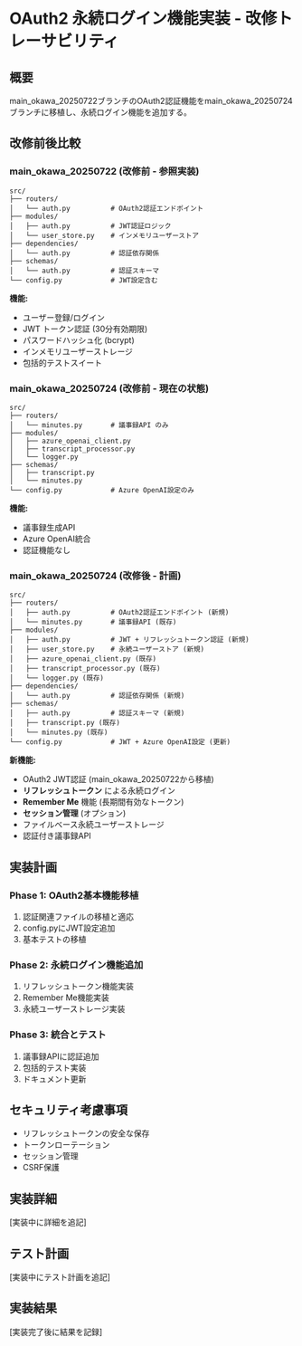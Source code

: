 # OAuth2 永続ログイン機能実装 - 改修トレーサビリティ

## 概要
main_okawa_20250722ブランチのOAuth2認証機能をmain_okawa_20250724ブランチに移植し、永続ログイン機能を追加する。

## 改修前後比較

### main_okawa_20250722 (改修前 - 参照実装)
```
src/
├── routers/
│   └── auth.py          # OAuth2認証エンドポイント
├── modules/
│   ├── auth.py          # JWT認証ロジック
│   └── user_store.py    # インメモリユーザーストア
├── dependencies/
│   └── auth.py          # 認証依存関係
├── schemas/
│   └── auth.py          # 認証スキーマ
└── config.py            # JWT設定含む
```

**機能:**
- ユーザー登録/ログイン
- JWT トークン認証 (30分有効期限)
- パスワードハッシュ化 (bcrypt)
- インメモリユーザーストレージ
- 包括的テストスイート

### main_okawa_20250724 (改修前 - 現在の状態)
```
src/
├── routers/
│   └── minutes.py       # 議事録API のみ
├── modules/
│   ├── azure_openai_client.py
│   ├── transcript_processor.py
│   └── logger.py
├── schemas/
│   ├── transcript.py
│   └── minutes.py
└── config.py            # Azure OpenAI設定のみ
```

**機能:**
- 議事録生成API
- Azure OpenAI統合
- 認証機能なし

### main_okawa_20250724 (改修後 - 計画)
```
src/
├── routers/
│   ├── auth.py          # OAuth2認証エンドポイント (新規)
│   └── minutes.py       # 議事録API (既存)
├── modules/
│   ├── auth.py          # JWT + リフレッシュトークン認証 (新規)
│   ├── user_store.py    # 永続ユーザーストア (新規)
│   ├── azure_openai_client.py (既存)
│   ├── transcript_processor.py (既存)
│   └── logger.py (既存)
├── dependencies/
│   └── auth.py          # 認証依存関係 (新規)
├── schemas/
│   ├── auth.py          # 認証スキーマ (新規)
│   ├── transcript.py (既存)
│   └── minutes.py (既存)
└── config.py            # JWT + Azure OpenAI設定 (更新)
```

**新機能:**
- OAuth2 JWT認証 (main_okawa_20250722から移植)
- **リフレッシュトークン** による永続ログイン
- **Remember Me** 機能 (長期間有効なトークン)
- **セッション管理** (オプション)
- ファイルベース永続ユーザーストレージ
- 認証付き議事録API

## 実装計画

### Phase 1: OAuth2基本機能移植
1. 認証関連ファイルの移植と適応
2. config.pyにJWT設定追加
3. 基本テストの移植

### Phase 2: 永続ログイン機能追加
1. リフレッシュトークン機能実装
2. Remember Me機能実装
3. 永続ユーザーストレージ実装

### Phase 3: 統合とテスト
1. 議事録APIに認証追加
2. 包括的テスト実装
3. ドキュメント更新

## セキュリティ考慮事項
- リフレッシュトークンの安全な保存
- トークンローテーション
- セッション管理
- CSRF保護

## 実装詳細
[実装中に詳細を追記]

## テスト計画
[実装中にテスト計画を追記]

## 実装結果
[実装完了後に結果を記録]
